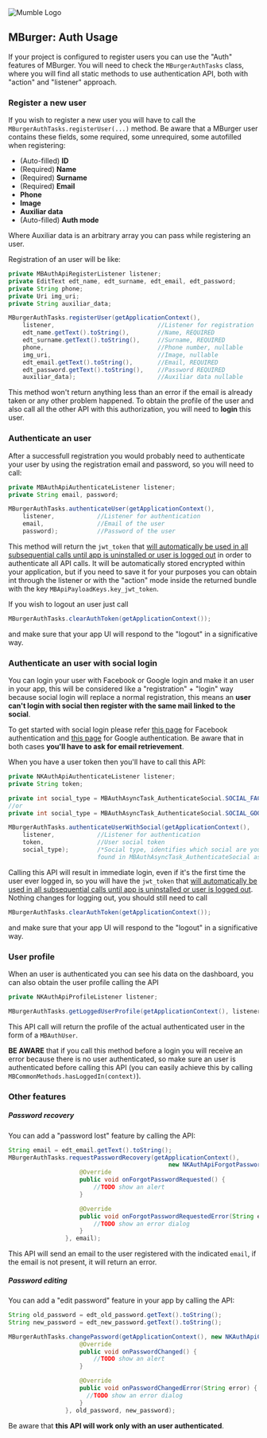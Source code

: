 <img src="https://mumbleideas.it/wp-content/uploads/2017/12/Mumble-anim-300.gif" alt="Mumble Logo" title="Mumble Logo">

## MBurger: Auth Usage

If your project is configured to register users you can use the "Auth" features of MBurger.
You will need to check the `MBurgerAuthTasks` class, where you will find all static methods to use authentication API, both with "action" and "listener" approach.



### Register a new user

If you wish to register a new user you will have to call the `MBurgerAuthTasks.registerUser(...)` method. 
Be aware that a MBurger user contains these fields, some required, some unrequired, some autofilled when registering:

- (Auto-filled) **ID**
- (Required) **Name**
- (Required) **Surname**
- (Required) **Email**
- **Phone**
- **Image**
- **Auxiliar data**
- (Auto-filled) **Auth mode**

Where Auxiliar data is an arbitrary array you can pass while registering an user.

Registration of an user will be like:

```java
private MBAuthApiRegisterListener listener;
private EditText edt_name, edt_surname, edt_email, edt_password;
private String phone;
private Uri img_uri;
private String auxiliar_data;

MBurgerAuthTasks.registerUser(getApplicationContext(),
	listener,                             //Listener for registration
    edt_name.getText().toString(),        //Name, REQUIRED
    edt_surname.getText().toString(),     //Surname, REQUIRED
    phone,							      //Phone number, nullable
    img_uri, 						      //Image, nullable
    edt_email.getText().toString(),       //Email, REQUIRED
    edt_password.getText().toString(),    //Password REQUIRED
    auxiliar_data);					      //Auxiliar data nullable
```

This method won't return anything less than an error if the email is already taken or any other problem happened. To obtain the profile of the user and also call all the other API with this authorization, you will need to **login** this user.



### Authenticate an user

After a successfull registration you would probably need to authenticate your user by using the registration email and password, so you will need to call:

```java
private MBAuthApiAuthenticateListener listener;
private String email, password;

MBurgerAuthTasks.authenticateUser(getApplicationContext(), 
	listener, 			 //Listener for authentication
	email,               //Email of the user
	password);           //Password of the user
```

This method will return the `jwt_token` that <u>will automatically be used in all subsequential calls until app is uninstalled or user is logged out</u> in order to authenticate all API calls. It will be automatically stored encrypted within your application, but if you need to save it for your purposes you can obtain int through the listener or with the "action" mode inside the returned bundle with the key `MBApiPayloadKeys.key_jwt_token`.

If you wish to logout an user just call

```java
MBurgerAuthTasks.clearAuthToken(getApplicationContext());
```

and make sure that your app UI will respond to the "logout" in a significative way.



### Authenticate an user with social login

You can login your user with Facebook or Google login and make it an user in your app, this will be considered like a "registration" +  "login" way because social login will replace a normal registration, this means an **user can't login with social then register with the same mail linked to the social**.

To get started with social login please refer [this page](https://developers.facebook.com/docs/facebook-login/android) for Facebook authentication and [this page](https://developers.google.com/identity/sign-in/android/start) for Google authentication. Be aware that in both cases **you'll have to ask for email retrievement**.

When you have a user token then you'll have to call this API:

```java
private NKAuthApiAuthenticateListener listener;
private String token;

private int social_type = MBAuthAsyncTask_AuthenticateSocial.SOCIAL_FACEBOOK;
//or
private int social_type = MBAuthAsyncTask_AuthenticateSocial.SOCIAL_GOOGLE;

MBurgerAuthTasks.authenticateUserWithSocial(getApplicationContext(), 
	listener, 			 //Listener for authentication
	token,               //User social token
	social_type);        /*Social type, identifies which social are you using, can be
						 found in MBAuthAsyncTask_AuthenticateSocial as static value*/
```

Calling this API will result in immediate login, even if it's the first time the user ever logged in, so you will have the `jwt_token` that <u>will automatically be used in all subsequential calls until app is uninstalled or user is logged out</u>. Nothing changes for logging out, you should still need to call

```java
MBurgerAuthTasks.clearAuthToken(getApplicationContext());
```

and make sure that your app UI will respond to the "logout" in a significative way.



### User profile

When an user is authenticated you can see his data on the dashboard, you can also obtain the user profile calling the API

```java
private NKAuthApiProfileListener listener;

MBurgerAuthTasks.getLoggedUserProfile(getApplicationContext(), listener);
```

This API call will return the profile of the actual authenticated user in the form of a `MBAuthUser`.

**BE AWARE** that if you call this method before a login you will receive an error because there is no user authenticated, so make sure an user is authenticated before calling this API (you can easily achieve this by calling `MBCommonMethods.hasLoggedIn(context)`).



### Other features

##### Password recovery

You can add a "password lost" feature by calling the API:

```java
String email = edt_email.getText().toString();
MBurgerAuthTasks.requestPasswordRecovery(getApplicationContext(), 
                                             new NKAuthApiForgotPasswordListener() {
                    @Override
                    public void onForgotPasswordRequested() {
                        //TODO show an alert
                    }

                    @Override
                    public void onForgotPasswordRequestedError(String error) {
                        //TODO show an error dialog
                    }
                }, email);
```

This API will send an email to the user registered with the indicated `email`, if the email is not present, it will return an error.



##### Password editing

You can add a "edit password" feature in your app by calling the API:

```java
String old_password = edt_old_password.getText().toString();
String new_password = edt_new_password.getText().toString();

MBurgerAuthTasks.changePassword(getApplicationContext(), new NKAuthApiChangePasswordListener() {
                    @Override
                    public void onPasswordChanged() {
                    	//TODO show an alert
                    }

                    @Override
                    public void onPasswordChangedError(String error) {
					  //TODO show an error dialog
                    }
                }, old_password, new_password);
```

Be aware that **this API will work only with an user authenticated**.